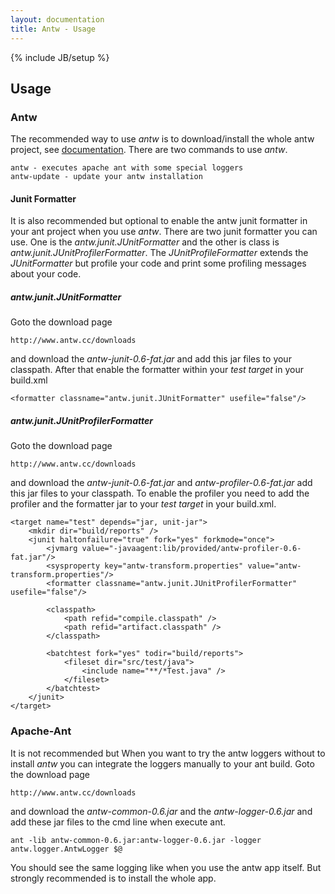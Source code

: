 ```yaml
---
layout: documentation
title: Antw - Usage
---
```

{% include JB/setup %}

## Usage

### Antw
The recommended way to use *antw* is to download/install the whole antw project, see [documentation](http://www.antw.cc/documentation/get-remove/#installation). 
There are two commands to use *antw*.

    antw - executes apache ant with some special loggers
    antw-update - update your antw installation

#### Junit Formatter
It is also recommended but optional to enable the antw junit formatter in your ant project when you use  *antw*. There are two junit formatter you can use. One is the *antw.junit.JUnitFormatter* and the other is class is *antw.junit.JUnitProfilerFormatter*.
The *JUnitProfileFormatter* extends the *JUnitFormatter* but profile your code and print some profiling messages about your code.

##### antw.junit.JUnitFormatter
Goto the download page

    http://www.antw.cc/downloads

and download the *antw-junit-0.6-fat.jar* and add this jar files to your classpath. After that enable the formatter within your *test target* in your build.xml

    <formatter classname="antw.junit.JUnitFormatter" usefile="false"/>

##### antw.junit.JUnitProfilerFormatter
Goto the download page

    http://www.antw.cc/downloads

and download the *antw-junit-0.6-fat.jar* and *antw-profiler-0.6-fat.jar* add this jar files to your classpath.
To enable the profiler you need to add the profiler and the formatter jar to your *test target* in your build.xml.

	<target name="test" depends="jar, unit-jar">
		<mkdir dir="build/reports" />
		<junit haltonfailure="true" fork="yes" forkmode="once">
			<jvmarg value="-javaagent:lib/provided/antw-profiler-0.6-fat.jar"/>
			<sysproperty key="antw-transform.properties" value="antw-transform.properties"/>
			<formatter classname="antw.junit.JUnitProfilerFormatter" usefile="false"/>
			
			<classpath>
				<path refid="compile.classpath" />
				<path refid="artifact.classpath" />
			</classpath>

			<batchtest fork="yes" todir="build/reports">
				<fileset dir="src/test/java">
					<include name="**/*Test.java" />
				</fileset>
			</batchtest>
		</junit>
    </target>


### Apache-Ant
It is not recommended but When you want to try the antw loggers without to install *antw* you can integrate the loggers manually to your ant build.
Goto the download page

    http://www.antw.cc/downloads

and download the *antw-common-0.6.jar* and the *antw-logger-0.6.jar* and add these jar files to the cmd line when execute ant.

    ant -lib antw-common-0.6.jar:antw-logger-0.6.jar -logger antw.logger.AntwLogger $@

You should see the same logging like when you use the antw app itself. But strongly recommended is to install the whole app.


